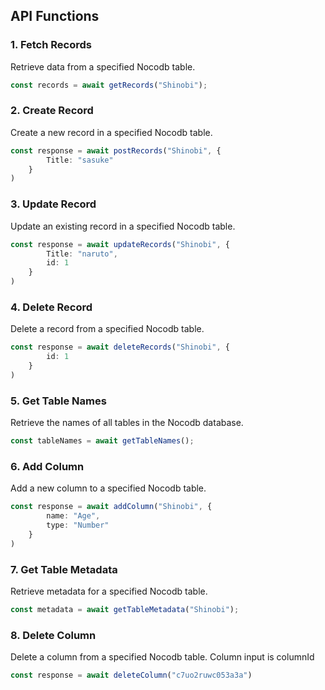 ## API Functions

### 1. Fetch Records

Retrieve data from a specified Nocodb table.

```typescript
const records = await getRecords("Shinobi");
```

### 2. Create Record

Create a new record in a specified Nocodb table.

```typescript
const response = await postRecords("Shinobi", {
        Title: "sasuke"
    }
)
``` 

### 3. Update Record

Update an existing record in a specified Nocodb table.

```typescript
const response = await updateRecords("Shinobi", {
        Title: "naruto",
        id: 1
    }
)
```

### 4. Delete Record

Delete a record from a specified Nocodb table.

```typescript
const response = await deleteRecords("Shinobi", {
        id: 1
    }
)
```

### 5. Get Table Names

Retrieve the names of all tables in the Nocodb database.

```typescript
const tableNames = await getTableNames();
```

### 6. Add Column

Add a new column to a specified Nocodb table.

```typescript
const response = await addColumn("Shinobi", {
        name: "Age",
        type: "Number"
    }
)
```

### 7. Get Table Metadata

Retrieve metadata for a specified Nocodb table.

```typescript
const metadata = await getTableMetadata("Shinobi");
```

### 8. Delete Column

Delete a column from a specified Nocodb table.
Column input is columnId

```typescript
const response = await deleteColumn("c7uo2ruwc053a3a")
```

